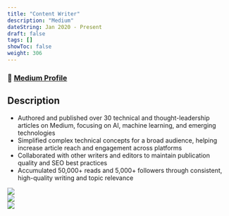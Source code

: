 ```yaml
---
title: "Content Writer"
description: "Medium"
dateString: Jan 2020 - Present
draft: false
tags: []
showToc: false
weight: 306
---
```


### 🔗 [Medium Profile](https://medium.com/@yourusername)

## Description

- Authored and published over 30 technical and thought-leadership articles on Medium, focusing on AI, machine learning, and emerging technologies  
- Simplified complex technical concepts for a broad audience, helping increase article reach and engagement across platforms  
- Collaborated with other writers and editors to maintain publication quality and SEO best practices  
- Accumulated 50,000+ reads and 5,000+ followers through consistent, high-quality writing and topic relevance  

![](/experience/medium/img1.jpeg)  
![](/experience/medium/img2.jpeg)  
![](/experience/medium/img3.jpeg)
